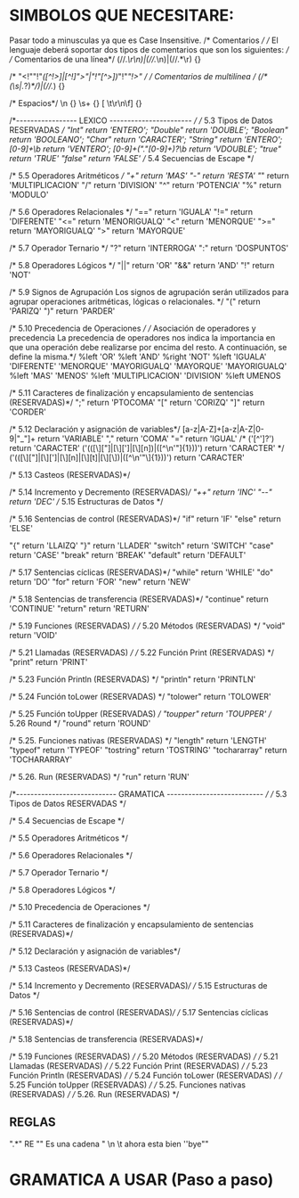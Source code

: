 # SIMBOLOS QUE NECESITARE:

Pasar todo a minusculas ya que es Case Insensitive.
/* Comentarios */
/* El lenguaje
deberá soportar dos tipos de comentarios que son los siguientes:
*/
/* Comentarios de una línea*/
(\/\/.*\r\n)|(\/\/.*\n)|(\/\/.*\r)            {}


/* "<!""!"*([^!>]|[^!]">"|"!"[^>])*"!"*"!>" */
/* Comentarios de multilínea */
(\/\*(\s*|.*?)*\*\/)|(\/\/.*)                 {}

/* Espacios*/
\n                  {}
\s+					{}
[ \t\r\n\f]         {}

/*----------------- LEXICO ----------------------- */
/* 5.3 Tipos de Datos RESERVADAS */
"Int"                return 'ENTERO';
"Double"             return 'DOUBLE';
"Boolean"            return 'BOOLEANO';
"Char"               return 'CARACTER';
"String"             return 'ENTERO';
[0-9]+\b 	            return 'VENTERO';
[0-9]+("."[0-9]+)?\b  	return 'VDOUBLE';
"true"          return 'TRUE'
"false"         return 'FALSE'
/* 5.4 Secuencias de Escape  */

/* 5.5 Operadores Aritméticos */
"+"             return 'MAS'
"-"             return 'RESTA'
"*"             return 'MULTIPLICACION'
"/"             return 'DIVISION'
"^"             return 'POTENCIA'
"%"             return 'MODULO'

/* 5.6 Operadores Relacionales */
"=="            return 'IGUALA'
"!="            return 'DIFERENTE'
"<="            return 'MENORIGUALQ'
"<"             return 'MENORQUE'
">="            return 'MAYORIGUALQ'
">"             return 'MAYORQUE'

/* 5.7 Operador Ternario */
"?"             return 'INTERROGA'
":"             return 'DOSPUNTOS'

/* 5.8 Operadores Lógicos */
"||"            return 'OR'
"&&"            return 'AND'
"!"             return 'NOT'

/* 5.9 Signos de Agrupación 
Los signos de agrupación serán utilizados para agrupar operaciones aritméticas, lógicas o
relacionales. */
"("             return 'PARIZQ'
")"             return 'PARDER'

/* 5.10 Precedencia de Operaciones */
/* Asociación de operadores y precedencia 
    La precedencia de operadores nos indica la importancia en que una operación debe
    realizarse por encima del resto. A continuación, se define la misma.*/
%left  'OR'
%left  'AND'
%right 'NOT'
%left  'IGUALA' 'DIFERENTE' 'MENORQUE' 'MAYORIGUALQ' 'MAYORQUE' 'MAYORIGUALQ'
%left 'MAS' 'MENOS'
%left 'MULTIPLICACION' 'DIVISION'
%left UMENOS


/* 5.11 Caracteres de finalización y encapsulamiento de sentencias (RESERVADAS)*/
";"             return 'PTOCOMA'
"["             return 'CORIZQ'
"]"             return 'CORDER'

/* 5.12 Declaración y asignación de variables*/
[a-z|A-Z]+[a-z|A-Z|0-9|"_"]+      return 'VARIABLE'
","             return 'COMA'
"="             return 'IGUAL'
/* (\'[^']?\')            	return 'CARACTER'
(\'(([\\][\"]|[\\][\']|[\\][n])|([^\n\'\"]{1}))\')  return 'CARACTER' */
(\'(([\\][\"]|[\\][\']|[\\][n]|[\\][t]|[\\][\\])|([^\n\'\"\\]{1}))\') return 'CARACTER'

/* 5.13 Casteos (RESERVADAS)*/


/* 5.14 Incremento y Decremento (RESERVADAS)*/
"++"            return 'INC'
"--"            return 'DEC'
/* 5.15 Estructuras de Datos */


/* 5.16 Sentencias de control (RESERVADAS)*/
"if"            return 'IF'
"else"          return 'ELSE'

"{"             return 'LLAIZQ'
"}"             return 'LLADER'
"switch"        return 'SWITCH'
"case"        return 'CASE'
"break"        return 'BREAK'
"default"        return 'DEFAULT'


/* 5.17 Sentencias cíclicas (RESERVADAS)*/
"while"         return 'WHILE'
"do"            return 'DO'
"for"           return 'FOR'
"new"           return 'NEW'

/* 5.18 Sentencias de transferencia (RESERVADAS)*/
"continue"      return 'CONTINUE'
"return"        return 'RETURN'

/* 5.19 Funciones (RESERVADAS) */
/* 5.20 Métodos (RESERVADAS) */
"void"          return 'VOID'

/* 5.21 Llamadas (RESERVADAS) */
/* 5.22 Función Print (RESERVADAS) */
"print"         return 'PRINT'

/* 5.23 Función Println (RESERVADAS) */
"println"         return 'PRINTLN'

/* 5.24 Función toLower (RESERVADAS) */
"tolower"         return 'TOLOWER'

/* 5.25 Función toUpper (RESERVADAS) */
"toupper"         return 'TOUPPER'
/* 5.26 Round */
"round"         return 'ROUND'

/* 5.25. Funciones nativas (RESERVADAS) */
"length"         return 'LENGTH'
"typeof"         return 'TYPEOF'
"tostring"         return 'TOSTRING'
"tochararray"         return 'TOCHARARRAY'

/* 5.26. Run (RESERVADAS) */
"run"         return 'RUN'




/*---------------------------- GRAMATICA --------------------------- */
/* 5.3 Tipos de Datos RESERVADAS */

/* 5.4 Secuencias de Escape  */

/* 5.5 Operadores Aritméticos */


/* 5.6 Operadores Relacionales */


/* 5.7 Operador Ternario */


/* 5.8 Operadores Lógicos */


/* 5.10 Precedencia de Operaciones */


/* 5.11 Caracteres de finalización y encapsulamiento de sentencias (RESERVADAS)*/


/* 5.12 Declaración y asignación de variables*/

/* 5.13 Casteos (RESERVADAS)*/


/* 5.14 Incremento y Decremento (RESERVADAS)*/
/* 5.15 Estructuras de Datos */


/* 5.16 Sentencias de control (RESERVADAS)*/
/* 5.17 Sentencias cíclicas (RESERVADAS)*/

/* 5.18 Sentencias de transferencia (RESERVADAS)*/

/* 5.19 Funciones (RESERVADAS) */
/* 5.20 Métodos (RESERVADAS) */
/* 5.21 Llamadas (RESERVADAS) */
/* 5.22 Función Print (RESERVADAS) */
/* 5.23 Función Println (RESERVADAS) */
/* 5.24 Función toLower (RESERVADAS) */
/* 5.25 Función toUpper (RESERVADAS) */
/* 5.25. Funciones nativas (RESERVADAS) */
/* 5.26. Run (RESERVADAS) */


## REGLAS
\".*\" RE
"\" Es una cadena \" \n \t ahora esta bien \'\'bye\""

# GRAMATICA A USAR (Paso a paso)

